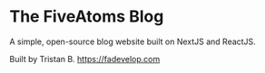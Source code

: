 # The FiveAtoms Blog

A simple, open-source blog website built on NextJS and ReactJS.


Built by Tristan B.
https://fadevelop.com
